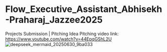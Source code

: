 # Flow_Executive_Assistant_Abhisekh-Praharaj_Jazzee2025
Projects Submission | Pitching Idea
Pitching video link: https://www.youtube.com/watch?v=44EpqGShL2U
![deepseek_mermaid_20250630_9ba033](https://github.com/user-attachments/assets/f2f07791-e743-42f0-9cc5-af56152d9ae0)
